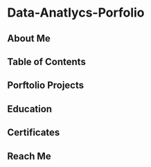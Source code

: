 # Data-Anatlycs-Porfolio

## About Me

## Table of Contents

## Porftolio Projects

## Education

## Certificates

## Reach Me
